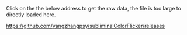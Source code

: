 Click on the the below address to get the raw data, the file is too large to directly loaded here.

https://github.com/yangzhangpsy/subliminalColorFlicker/releases
